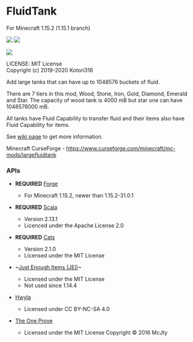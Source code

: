 # FluidTank

For Minecraft 1.15.2 (1.15.1 branch)

[![](http://cf.way2muchnoise.eu/versions/largefluidtank.svg)](https://www.curseforge.com/minecraft/mc-mods/largefluidtank)
[![](http://cf.way2muchnoise.eu/full_largefluidtank_downloads.svg)](https://www.curseforge.com/minecraft/mc-mods/largefluidtank)

[![](https://github.com/Kotori316/FluidTank/workflows/Java%20CI/badge.svg)](https://github.com/Kotori316/FluidTank/actions)


LICENSE: MIT License  
Copyright (c) 2019-2020 Kotori316

Add large tanks that can have up to 1048576 buckets of fluid.

There are 7 tiers in this mod, Wood, Stone, Iron, Gold, Diamond, Emerald and Star.
The capacity of wood tank is 4000 mB but star one can have 1048576000 mB.

All tanks have Fluid Capability to transfer fluid and their items also have Fluid Capability for items.

See [wiki page](https://github.com/Kotori316/FluidTank/wiki) to get more information.

Minecraft CurseForge - https://www.curseforge.com/minecraft/mc-mods/largefluidtank

### APIs

* **REQUIRED** [Forge](https://github.com/MinecraftForge/MinecraftForge)
  * For Minecraft 1.15.2, newer than 1.15.2-31.0.1

* **REQUIRED** [Scala](https://github.com/scala/scala)
  * Version 2.13.1
  * Licenced under the Apache License 2.0

* **REQUIRED** [Cats](https://github.com/typelevel/cats)
  * Version 2.1.0
  * Licensed under the MIT License

* ~[Just Enough Items (JEI)](https://github.com/mezz/JustEnoughItems)~
  * Licensed under the MIT License
  * Not used since 1.14.4

* [Hwyla](https://github.com/TehNut/HWYLA/tree/1.15_forge)
  * Licensed under CC BY-NC-SA 4.0

* [The One Prove](https://github.com/McJtyMods/TheOneProbe/tree/1.15)
  * Licensed under the MIT License Copyright © 2016 McJty
